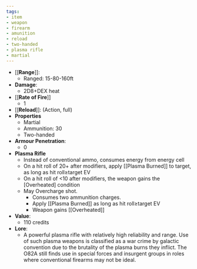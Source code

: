 ```yaml
---
tags:
- item
- weapon
- firearm
- amunition
- reload
- two-handed
- plasma rifle
- martial
---
```

* [[**Range**]]:
  	* Ranged: 15-80-160ft
* **Damage**:
  	* 2D8+DEX heat
* [[**Rate of Fire**]]
  	* 1
* [[**Reload**]]: (Action, full)
*  **Properties**
  	* Martial
  	* Ammunition: 30
  	* Two-handed
* **Armour Penetration**:
	* 0 
* **Plasma Rifle**
	* Instead of conventional ammo, consumes energy from energy cell
 	* On a hit roll of 20+ after modifiers, apply [[Plasma Burned]] to target, as long as hit roll≥target EV
  	* On a hit roll of <10 after modifiers, the weapon gains the [Overheated] condition
  	* May Overcharge shot.
  		* Consumes two ammunition charges.
  	 	* Apply [[Plasma Burned]] as long as hit roll≥target EV
  	  	* Weapon gains [[Overheated]]
* **Value**:
	* 110 credits
*  **Lore**:
	* A powerful plasma rifle with relatively high reliability and range. Use of such plasma weapons is classified as a war crime by galactic convention due to the brutality of the plasma burns they inflict. The O82A still finds use in special forces and insurgent groups in roles where conventional firearms may not be ideal.
